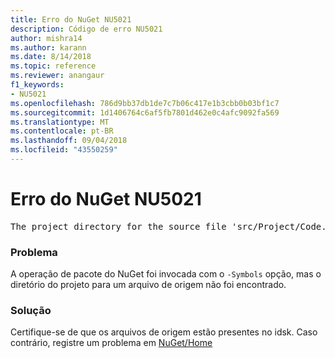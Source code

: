 ```yaml
---
title: Erro do NuGet NU5021
description: Código de erro NU5021
author: mishra14
ms.author: karann
ms.date: 8/14/2018
ms.topic: reference
ms.reviewer: anangaur
f1_keywords:
- NU5021
ms.openlocfilehash: 786d9bb37db1de7c7b06c417e1b3cbb0b03bf1c7
ms.sourcegitcommit: 1d1406764c6af5fb7801d462e0c4afc9092fa569
ms.translationtype: MT
ms.contentlocale: pt-BR
ms.lasthandoff: 09/04/2018
ms.locfileid: "43550259"
---
```

# <a name="nuget-error-nu5021"></a>Erro do NuGet NU5021
<pre>The project directory for the source file 'src/Project/Code.cs' could not be found.</pre>

### <a name="issue"></a>Problema

A operação de pacote do NuGet foi invocada com o `-Symbols` opção, mas o diretório do projeto para um arquivo de origem não foi encontrado.


### <a name="solution"></a>Solução

Certifique-se de que os arquivos de origem estão presentes no idsk. Caso contrário, registre um problema em [NuGet/Home](https://github.com/NuGet/Home/issues)

